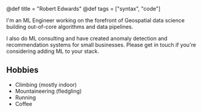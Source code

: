 @def title = "Robert Edwards"
@def tags = ["syntax", "code"]

I'm an ML Engineer working on the forefront of Geospatial data science building out-of-core algorithms and data pipelines.  

I also do ML consulting and have created anomaly detection and recommendation systems for small businesses.  Please get in touch if you're considering adding ML to your stack.

## Hobbies
- Climbing (mostly indoor)
- Mountaineering (fledgling)
- Running
- Coffee